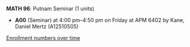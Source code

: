 **MATH 96**: Putnam Seminar (1 units)

- **A00** (Seminar) at 4:00 pm–4:50 pm on Friday at APM 6402 by Kane, Daniel Mertz (A12510505)

[Enrollment numbers over time](./MATH96.tsv)
